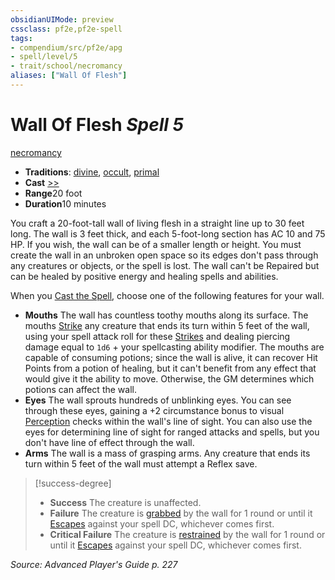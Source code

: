 ```yaml
---
obsidianUIMode: preview
cssclass: pf2e,pf2e-spell
tags:
- compendium/src/pf2e/apg
- spell/level/5
- trait/school/necromancy
aliases: ["Wall Of Flesh"]
---
```

# Wall Of Flesh *Spell 5*   
[necromancy](necromancy.md)  

- **Traditions**: [divine](divine.md), [occult](occult.md), [primal](primal.md)
- **Cast** [>>](chapter-9-playing-the-game.md#Actions "Two-Action") 
- **Range**20 foot
- **Duration**10 minutes

You craft a 20-foot-tall wall of living flesh in a straight line up to 30 feet long. The wall is 3 feet thick, and each 5-foot-long section has AC 10 and 75 HP. If you wish, the wall can be of a smaller length or height. You must create the wall in an unbroken open space so its edges don't pass through any creatures or objects, or the spell is lost. The wall can't be Repaired but can be healed by positive energy and healing spells and abilities.

When you [Cast the Spell](cast-a-spell.md), choose one of the following features for your wall.

- **Mouths** The wall has countless toothy mouths along its surface. The mouths [Strike](strike.md) any creature that ends its turn within 5 feet of the wall, using your spell attack roll for these [Strikes](strike.md) and dealing piercing damage equal to `1d6` + your spellcasting ability modifier. The mouths are capable of consuming potions; since the wall is alive, it can recover Hit Points from a potion of healing, but it can't benefit from any effect that would give it the ability to move. Otherwise, the GM determines which potions can affect the wall.
- **Eyes** The wall sprouts hundreds of unblinking eyes. You can see through these eyes, gaining a +2 circumstance bonus to visual [Perception](../skills.md#Perception) checks within the wall's line of sight. You can also use the eyes for determining line of sight for ranged attacks and spells, but you don't have line of effect through the wall.
- **Arms** The wall is a mass of grasping arms. Any creature that ends its turn within 5 feet of the wall must attempt a Reflex save.

> [!success-degree] 
> - **Success** The creature is unaffected.
> - **Failure** The creature is [grabbed](conditions.md#Grabbed) by the wall for 1 round or until it [Escapes](escape.md) against your spell DC, whichever comes first.
> - **Critical Failure** The creature is [restrained](conditions.md#Restrained) by the wall for 1 round or until it [Escapes](escape.md) against your spell DC, whichever comes first.

*Source: Advanced Player's Guide p. 227*